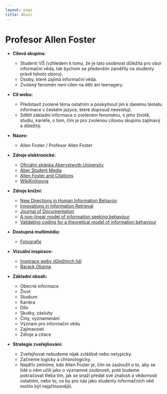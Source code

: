 ```yaml
---
layout: page
title: About
---
```


# Profesor Allen Foster

- **Cílová skupina:**
	- Studenti VŠ (vzhledem k tomu, že je tato osobnost důležitá pro obor informační věda, tak bychom se především zaměřily na studenty právě tohoto oboru).
	- Osoby, které zajímá informační věda.
	- Zvolený fenomén není cílen na děti ani teenagery.

- **Cíl webu:**
	- Představit zvolené téma ostatním a poskytnout jim k danému tématu informace v českém jazyce, které doposud neexistují.
	- Sdělit základní informace o zvoleném fenoménu, o jeho životě, studiu, kariéře, o tom, čím je pro zvolenou cílovou skupinu zajímavý a důležitý. 

- **Název:**
	- Allen Foster / Profesor Allen Foster

- **Zdroje elektronické:**
	- [Oficiální stránka Aberystwyth University](https://www.aber.ac.uk/en/dis/staff-profiles/listing/profile/aef)
	- [Aber Student Media](http://aberstudentmedia.com/2012/10/02/further-changes-to-university-management/)
	- [Allen Foster and Citations](https://scholar.google.com/citations?user=TG6C5LYAAAAJ&hl=en)
	- [WikiKnihovna](http://wiki.knihovna.cz/index.php/Allen_Foster)

- **Zdroje knižní:**
	- [New Directions in Human Information Behavior](https://books.google.cz/books?id=aYoeiOIGSjoC&pg=PA241&lpg=PA241&dq=professor+allen+foster+work&source=bl&ots=3X8oU0eFxY&sig=oAhuEOOXUQBWevwCSwR66fId_ao&hl=cs&sa=X&ved=0ahUKEwjSstDswqnTAhVBPFAKHTfVBMEQ6AEIXjAI#v=onepage&q=professor%20allen%20foster%20work&f=false)
	- [Innovations in Information Retrieval](https://books.google.cz/books?id=ut4qDgAAQBAJ&pg=PR9&dq=professor+allen+foster+work&hl=cs&sa=X&ved=0ahUKEwi8gqfJ_PjTAhUJWRoKHTumDiEQ6AEIOTAD#v=onepage&q=professor%20allen%20foster%20work&f=false)
	- [Journal of Documentation](http://www.emeraldinsight.com/doi/abs/10.1108/00220411211277046)
	- [A non-linear model of information seeking behaviour](http://www.informationr.net/ir/10-2/paper222.html)
	- [Validating coding for a theoretical model of information behaviour](http://www.informationr.net/ir/13-4/paper358.html)

- **Dostupná multimédia:**
	- [Fotografie](http://aberstudentmedia.com/wordpress/wp-content/uploads/2012/10/aef.jpeg)

- **Vizuální inspirace:**
	- [Inspirace weby důležitých lidí](http://www.zemanmilos.cz/cz/)
	- [Barack Obama](https://barackobama.com/)

- **Základní obsah:**
	- Obecné informace
	- Život
	- Studium
	- Kariéra
	- Dílo
	- Skutky, zásluhy
	- Činy, vyznamenání
	- Význam pro informační vědu
	- Zajímavosti
	- Zdroje a citace

- **Strategie zveřejňování:**
	- Zveřejňovat nebudeme nijak zvláštně nebo netypicky.
	- Začneme logicky a chronologicky.
	- Nejdřív zmíníme, kdo Allen Foster je, čím se zasloužil o to, aby se lidé o něm učili jako o významné osobnosti, poté budeme pokračovat třeba tím, jak se snaží předat své znalosti a vědomosti ostatním, nebo to, co by pro nás jako studenty informačních věd mohlo být nejpřínosnější.  